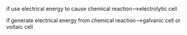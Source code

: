 if use electrical energy to cause chemical reaction-->electrolytic cell

if generate electrical energy from chemical reaction-->galvanic cell or voltaic cell